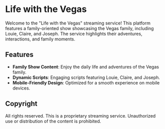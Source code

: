 # Life with the Vegas

Welcome to the "Life with the Vegas" streaming service! This platform features a family-oriented show showcasing the Vegas family, including Louie, Claire, and Joseph. The service highlights their adventures, interactions, and family moments.

## Features

- **Family Show Content**: Enjoy the daily life and adventures of the Vegas family.
- **Dynamic Scripts**: Engaging scripts featuring Louie, Claire, and Joseph.
- **Mobile-Friendly Design**: Optimized for a smooth experience on mobile devices.

## Copyright

All rights reserved. This is a proprietary streaming service. Unauthorized use or distribution of the content is prohibited.

